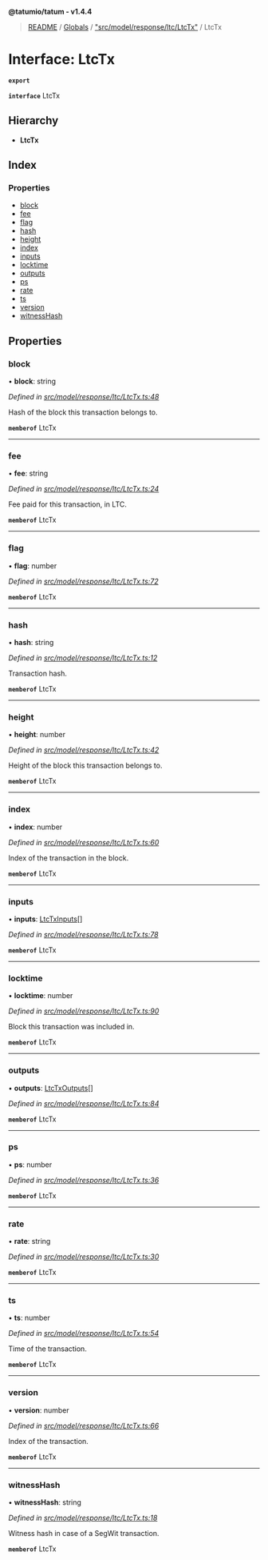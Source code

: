 **@tatumio/tatum - v1.4.4**

> [README](../README.md) / [Globals](../globals.md) / ["src/model/response/ltc/LtcTx"](../modules/_src_model_response_ltc_ltctx_.md) / LtcTx

# Interface: LtcTx

**`export`** 

**`interface`** LtcTx

## Hierarchy

* **LtcTx**

## Index

### Properties

* [block](_src_model_response_ltc_ltctx_.ltctx.md#block)
* [fee](_src_model_response_ltc_ltctx_.ltctx.md#fee)
* [flag](_src_model_response_ltc_ltctx_.ltctx.md#flag)
* [hash](_src_model_response_ltc_ltctx_.ltctx.md#hash)
* [height](_src_model_response_ltc_ltctx_.ltctx.md#height)
* [index](_src_model_response_ltc_ltctx_.ltctx.md#index)
* [inputs](_src_model_response_ltc_ltctx_.ltctx.md#inputs)
* [locktime](_src_model_response_ltc_ltctx_.ltctx.md#locktime)
* [outputs](_src_model_response_ltc_ltctx_.ltctx.md#outputs)
* [ps](_src_model_response_ltc_ltctx_.ltctx.md#ps)
* [rate](_src_model_response_ltc_ltctx_.ltctx.md#rate)
* [ts](_src_model_response_ltc_ltctx_.ltctx.md#ts)
* [version](_src_model_response_ltc_ltctx_.ltctx.md#version)
* [witnessHash](_src_model_response_ltc_ltctx_.ltctx.md#witnesshash)

## Properties

### block

•  **block**: string

*Defined in [src/model/response/ltc/LtcTx.ts:48](https://github.com/tatumio/tatum-js/blob/c5d1e16/src/model/response/ltc/LtcTx.ts#L48)*

Hash of the block this transaction belongs to.

**`memberof`** LtcTx

___

### fee

•  **fee**: string

*Defined in [src/model/response/ltc/LtcTx.ts:24](https://github.com/tatumio/tatum-js/blob/c5d1e16/src/model/response/ltc/LtcTx.ts#L24)*

Fee paid for this transaction, in LTC.

**`memberof`** LtcTx

___

### flag

•  **flag**: number

*Defined in [src/model/response/ltc/LtcTx.ts:72](https://github.com/tatumio/tatum-js/blob/c5d1e16/src/model/response/ltc/LtcTx.ts#L72)*

**`memberof`** LtcTx

___

### hash

•  **hash**: string

*Defined in [src/model/response/ltc/LtcTx.ts:12](https://github.com/tatumio/tatum-js/blob/c5d1e16/src/model/response/ltc/LtcTx.ts#L12)*

Transaction hash.

**`memberof`** LtcTx

___

### height

•  **height**: number

*Defined in [src/model/response/ltc/LtcTx.ts:42](https://github.com/tatumio/tatum-js/blob/c5d1e16/src/model/response/ltc/LtcTx.ts#L42)*

Height of the block this transaction belongs to.

**`memberof`** LtcTx

___

### index

•  **index**: number

*Defined in [src/model/response/ltc/LtcTx.ts:60](https://github.com/tatumio/tatum-js/blob/c5d1e16/src/model/response/ltc/LtcTx.ts#L60)*

Index of the transaction in the block.

**`memberof`** LtcTx

___

### inputs

•  **inputs**: [LtcTxInputs](_src_model_response_ltc_ltctx_.ltctxinputs.md)[]

*Defined in [src/model/response/ltc/LtcTx.ts:78](https://github.com/tatumio/tatum-js/blob/c5d1e16/src/model/response/ltc/LtcTx.ts#L78)*

**`memberof`** LtcTx

___

### locktime

•  **locktime**: number

*Defined in [src/model/response/ltc/LtcTx.ts:90](https://github.com/tatumio/tatum-js/blob/c5d1e16/src/model/response/ltc/LtcTx.ts#L90)*

Block this transaction was included in.

**`memberof`** LtcTx

___

### outputs

•  **outputs**: [LtcTxOutputs](_src_model_response_ltc_ltctx_.ltctxoutputs.md)[]

*Defined in [src/model/response/ltc/LtcTx.ts:84](https://github.com/tatumio/tatum-js/blob/c5d1e16/src/model/response/ltc/LtcTx.ts#L84)*

**`memberof`** LtcTx

___

### ps

•  **ps**: number

*Defined in [src/model/response/ltc/LtcTx.ts:36](https://github.com/tatumio/tatum-js/blob/c5d1e16/src/model/response/ltc/LtcTx.ts#L36)*

**`memberof`** LtcTx

___

### rate

•  **rate**: string

*Defined in [src/model/response/ltc/LtcTx.ts:30](https://github.com/tatumio/tatum-js/blob/c5d1e16/src/model/response/ltc/LtcTx.ts#L30)*

**`memberof`** LtcTx

___

### ts

•  **ts**: number

*Defined in [src/model/response/ltc/LtcTx.ts:54](https://github.com/tatumio/tatum-js/blob/c5d1e16/src/model/response/ltc/LtcTx.ts#L54)*

Time of the transaction.

**`memberof`** LtcTx

___

### version

•  **version**: number

*Defined in [src/model/response/ltc/LtcTx.ts:66](https://github.com/tatumio/tatum-js/blob/c5d1e16/src/model/response/ltc/LtcTx.ts#L66)*

Index of the transaction.

**`memberof`** LtcTx

___

### witnessHash

•  **witnessHash**: string

*Defined in [src/model/response/ltc/LtcTx.ts:18](https://github.com/tatumio/tatum-js/blob/c5d1e16/src/model/response/ltc/LtcTx.ts#L18)*

Witness hash in case of a SegWit transaction.

**`memberof`** LtcTx
